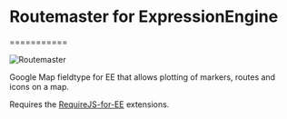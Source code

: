# Routemaster for ExpressionEngine
===========

![Routemaster](http://i.imgur.com/ITgJM.jpg)

Google Map fieldtype for EE that allows plotting of markers, routes and icons on a map.  

Requires the [RequireJS-for-EE](https://github.com/ckimrie/RequireJS-for-EE) extensions.